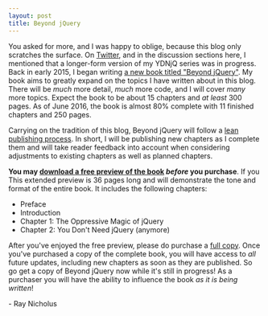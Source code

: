 ```yaml
---
layout: post
title: Beyond jQuery
---
```


You asked for more, and I was happy to oblige, because this blog only scratches the surface. On [Twitter][twitter], and in the discussion sections here, I mentioned that a longer-form version of my YDNjQ series was in progress. Back in early 2015, I began writing [a new book titled "Beyond jQuery"][beyond-jquery]. My book aims to greatly expand on the topics I have written about in this blog. There will be _much_ more detail, _much_ more code, and I will cover _many_ more topics. Expect the book to be about 15 chapters and _at least_ 300 pages. As of June 2016, the book is almost 80% complete with 11 finished chapters and 250 pages.

Carrying on the tradition of this blog, Beyond jQuery will follow a [lean publishing process][lean-publishing]. In short, I will be publishing new chapters as I complete them and will take reader feedback into account when considering adjustments to existing chapters as well as planned chapters.

**You may [download a free preview of the book][beyond-jquery-preview] _before_ you purchase**. If you  This extended preview is 36 pages long and will demonstrate the tone and format of the entire book. It includes the following chapters:

- Preface
- Introduction
- Chapter 1: The Oppressive Magic of jQuery
- Chapter 2: You Don't Need jQuery (anymore)

After you've enjoyed the free preview, please do purchase a [full copy][beyond-jquery]. Once you've purchased a copy of the complete book, you will have access to _all_ future updates, including new chapters as soon as they are published. So go get a copy of Beyond jQuery now while it's still in progress! As a purchaser you will have the ability to influence the book _as it is being written_!

\- Ray Nicholus

[beyond-jquery]: https://leanpub.com/beyondjquery
[beyond-jquery-preview]: https://github.com/rnicholus/beyond-jquery-book/releases/download/preview-1/Beyond_jQuery_preview.pdf
[lean-publishing]: https://leanpub.com/manifesto
[twitter]: https://twitter.com/RayNicholus
